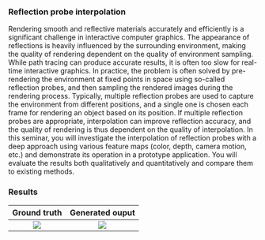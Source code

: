 ### Reflection probe interpolation

Rendering smooth and reflective materials accurately and efficiently is a significant challenge in interactive
computer graphics. The appearance of reflections is heavily influenced by the surrounding environment, making
the quality of rendering dependent on the quality of environment sampling. While path tracing can produce
accurate results, it is often too slow for real-time interactive graphics. In practice, the problem is often solved by
pre-rendering the environment at fixed points in space using so-called reflection probes, and then sampling the
rendered images during the rendering process. Typically, multiple reflection probes are used to capture the
environment from different positions, and a single one is chosen each frame for rendering an object based on its
position. If multiple reflection probes are appropriate, interpolation can improve reflection accuracy, and the
quality of rendering is thus dependent on the quality of interpolation. In this seminar, you will investigate the
interpolation of reflection probes with a deep approach using various feature maps (color, depth, camera motion,
etc.) and demonstrate its operation in a prototype application. You will evaluate the results both qualitatively
and quantitatively and compare them to existing methods.


### Results


Ground truth          |   Generated ouput 
:-------------------------:|:-------------------------:
![](https://github.com/MrakJakob/NRG_seminar/gifs/ground_truth_circle.gif)  |  ![](https://github.com/MrakJakob/NRG_seminar/gifs/prediction_circle.gif)

